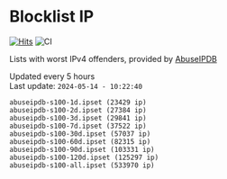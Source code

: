 # Blocklist IP

[![Hits](https://hits.seeyoufarm.com/api/count/incr/badge.svg?url=https%3A%2F%2Fgithub.com%2Fborestad%2Fblocklist-ip%2F&count_bg=%2379C83D&title_bg=%23555555&icon=&icon_color=%23E7E7E7&title=hits&edge_flat=false)](https://hits.seeyoufarm.com)  ![CI](https://img.shields.io/github/workflow/status/borestad/blocklist-ip/CI?style=flat-square)

Lists with worst IPv4 offenders, provided by [AbuseIPDB](https://www.abuseipdb.com/)

<!-- FOOTER-PLACEHOLDER -->
Updated every 5 hours<br>
Last update: `2024-05-14 - 10:22:40`
```
abuseipdb-s100-1d.ipset (23429 ip)
abuseipdb-s100-2d.ipset (27384 ip)
abuseipdb-s100-3d.ipset (29841 ip)
abuseipdb-s100-7d.ipset (37522 ip)
abuseipdb-s100-30d.ipset (57037 ip)
abuseipdb-s100-60d.ipset (82315 ip)
abuseipdb-s100-90d.ipset (103331 ip)
abuseipdb-s100-120d.ipset (125297 ip)
abuseipdb-s100-all.ipset (533970 ip)
```
